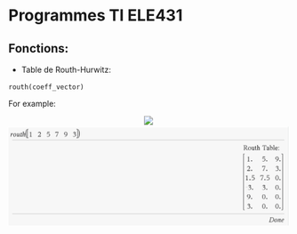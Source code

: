 # Programmes TI ELE431

## Fonctions: 

* Table de Routh-Hurwitz:
```
routh(coeff_vector)
```
For example:
<p align="center">
<img  src="https://latex.codecogs.com/png.latex?t%28s%29%20%3D%20%5Cfrac%7B1%7D%7Bs%5E5%20&plus;%202s%5E4%20&plus;%205s%5E3%20&plus;%207s%5E2%20&plus;%209s%20&plus;%203%7D" />
<img  src="https://raw.githubusercontent.com/liamaltarac/ETS_Programmes_TI/master/ELE431/img/routh_ex.PNG" />
</p>
